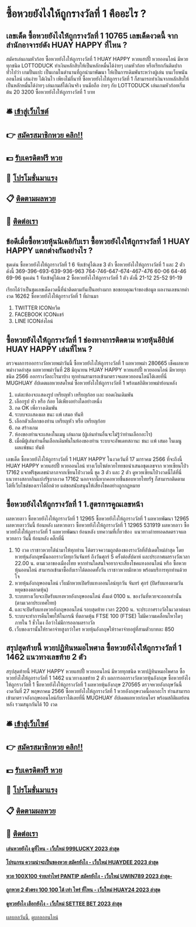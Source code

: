 # ซื้อหวยยังไงให้ถูกรางวัลที่ 1 คืออะไร ?
## เลขเด็ด ซื้อหวยยังไงให้ถูกรางวัลที่ 1 10765 เลขเด็ดงวดนี้ จาก สำนักอาจารย์ดัง HUAY HAPPY ที่ไหน ?
สมัครเล่นเกมหัวก้อย ซื้อหวยยังไงให้ถูกรางวัลที่ 1 HUAY HAPPY หวยแฮปปี้ หวยออนไลน์ มีหวยทุกชนิด LOTTODUCK ทำเงินหลักสิบให้เป็นหลักหมื่นได้ง่ายๆ
เกมหัวก้อย หรือเรียกกันติดปากทั่วไปว่า เกมปั่นแปะ เป็นเกมในตำนานที่ถูกนำมาพัฒนา ให้เป็นการเดิมพันระหว่างผู้เล่น บนเว็บพนันออนไลน์ เล่นง่าย ได้เงินไว เพียงไม่กี่นาที ซื้อหวยยังไงให้ถูกรางวัลที่ 1 ก็สามารถทำเงินจากหลักสิบให้เป็นหลักหมื่นได้ง่ายๆ เล่นเกมส์ได้เงินจริง บนมือถือ ง่ายๆ กับ LOTTODUCK เล่นเกมหัวก้อยเริ่มต้น 20 3200 ซื้อหวยยังไงให้ถูกรางวัลที่ 1 บาท

## 🛎 [เข้าสู่เว็บไซต์](https://bit.ly/3BG5bNw)
## 👉 [สมัครสมาชิกหวย คลิก!!](https://bit.ly/3BG5bNw)
## 💵 [รับเครดิตฟรี หวย](https://bit.ly/3C3mvgS)
## 👑 [โปรโมชั่นมาแรง](https://bit.ly/3C3mvgS)
## 📋 [ติดตามผลหวย](https://bit.ly/3C3mvgS)
## 📱 [ติดต่อเรา](https://bit.ly/3C3mvgS)

## ข้อดีเมื่อซื้อหวยหุ้นนิเคอิกับเรา ซื้อหวยยังไงให้ถูกรางวัลที่ 1 HUAY HAPPY แตกต่างกันอย่างไร ?
ชุดเด่น ซื้อหวยยังไงให้ถูกรางวัลที่ 1 6 จับเข้าคู่ได้เลข 3 ตัว ซื้อหวยยังไงให้ถูกรางวัลที่ 1 และ 2 ตัว ดังนี้
369-396-693-639-936-963
764-746-647-674-467-476
60-06
64-46
69-96
ชุดเด่น 1 จับเข้าคู่ได้เลข 2 ซื้อหวยยังไงให้ถูกรางวัลที่ 1 ตัว ดังนี้
21-12
25-52
91-19

เรียกได้ว่าเป็นชุดเลขเด็ดงวดนี้ที่น่าติดตามกันเป็นอย่างมาก
ขอขอบคุณเจ้าของข้อมูล
ผลงานเลขนายดำงวด 16262 ซื้อหวยยังไงให้ถูกรางวัลที่ 1 ที่ผ่านมา
1. TWITTER ICONทวีต
2. FACEBOOK ICONแชร์
3. LINE ICONส่งไลน์

## ซื้อหวยยังไงให้ถูกรางวัลที่ 1 ช่องทางการติดตาม หวยหุ้นอียิปต์ HUAY HAPPY เล่นที่ไหน ?
ตรวจผลการออกรางวัลหวยพม่าวันนี้ ซื้อหวยยังไงให้ถูกรางวัลที่ 1 ผลหวยพม่า 280665 เช็คผลหวยพม่างวดล่าสุด ผลหวยพม่าวันที่ 28 มิถุนายน HUAY HAPPY หวยแฮปปี้ หวยออนไลน์ มีหวยทุกชนิด 2566 ออกรางวัลอะไรมาบ้าง ทุกท่านสามารถเข้ามาตรวจผลหวยออนไลน์ได้เลยที่นี่ MUGHUAY อัปเดตผลหวยสดใหม่ ซื้อหวยยังไงให้ถูกรางวัลที่ 1 พร้อมสถิติหวยพม่าย้อนหลัง
1. เเต่ละห้องจะเเสดงรูป เหรียญหัว เหรียญก้อย เเละ ยอดเงินเดิมพัน
2. เลือกรูป หัว หรือ ก้อย ได้เพียงอย่างใดอย่างหนึ่ง
3. กด OK เพื่อวางเดิมพัน
4. ระบบจะเเสดงผล ชนะ เเพ้ เสมอ ทันที
5. เลือกตัวเลือกของท่าน เหรียญหัว หรือ เหรียญก้อย
6. กด สร้างเกม
7. ห้องของท่านจะเเสดงในเมนู เล่นเกม (ผู้เล่นท่านอื่นจะไม่รู้ว่าท่านเลือกอะไร)
8. เมื่อมีผู้เล่นท่านอื่นเลือกเดิมพันในห้องของท่าน ระบบจะอัพเดทสถานะ ชนะ เเพ้ เสมอ ในเมนู ผลเเพ้ชนะ ทันที

เลขเด็ด ซื้อหวยยังไงให้ถูกรางวัลที่ 1 HUAY HAPPY ในงวดวันที่ 17 มกราคม 2566 ที่จะถึงนี้ HUAY HAPPY หวยแฮปปี้ หวยออนไลน์ ทางเว็บไซต์หวยไทยขอนำเสนอชุดเลขจาก หวยเซียนโป๋ว 17162 แจกฟรีชุดเลขนำลาภจากเซียนโป๋วงวดนี้ ชุด 3 ตัว และ 2 ตัว ดูหวยเซียนโป๋วงวดนี้ได้ที่นี่ แนวทางสลากกินแบ่งรัฐบาลงวด 17162 นอกจากนี้หากคอหวยชื่นชอบหวยไทยรัฐ ก็สามารถติดตามได้ที่เว็บไซต์ของเราได้อีกด้วย แต่ขอสนับสนุนให้เสี่ยงโชคอย่างถูกกฎหมาย

## ซื้อหวยยังไงให้ถูกรางวัลที่ 1 1.สูตรการคูณเลขหน้า
ผลหวยลาว ซื้อหวยยังไงให้ถูกรางวัลที่ 1 12965 ซื้อหวยยังไงให้ถูกรางวัลที่ 1 ผลหวยพัฒนา 12965 ผลหวยลาววันนี้ ย้อนหลัง
ผลหวยลาว ซื้อหวยยังไงให้ถูกรางวัลที่ 1 12965 531919
 ผลหวยลาว ซื้อหวยยังไงให้ถูกรางวัลที่ 1 ผลหวยพัฒนา ย้อนหลัง 
บทความที่เกี่ยวข้อง
 แนวทางถ่ายทอดสดตรวจผล หวยลาว วันนี้ ย้อนหลัง คลิ๊กที่นี่  
1. 10 งวด เราชาวหวยได้นำมาให้ทุกท่าน ได้ตรวจความถูกต้องของรางวัลที่อัปเดตใหม่ล่าสุด โดยหวยหุ้นอังกฤษนั้นออกรางวัลทุกวันจันทร์ ถึงวันศุกร์ 5 ครั้งต่อสัปดาห์ และประกาศผลรางวัลเวลา 22.00 น. ตามเวลาของเมืองไทย หากท่านใดสนใจอยากจะเสี่ยงโชคแทงออนไลน์ หรือ ซื้อหวยหุ้นออนไลน์ สามารถเข้ามาซื้อกับเราได้ตลอดทั้งวัน เราชาวหวยมักหวย พร้อมบริการทุกท่านด้วยใจ
2. หวยหุ้นอังกฤษออนไลน์ เว็บมักหวยเปิดรับแทงออนไลน์ทุกวัน จันทร์ ศุกร์ (ปิดรับแทงตามวันหยุดของตลาดหุ้น)
3. ระบบทางเว็บจะเปิดรับแทงหวยอังกฤษออนไลน์ ตั้งแต่ 0100 น. ของวันที่หวยจะออกเท่านั้น (ตามเวลาประเทศไทย)
4. และจะปิดรับแทงหวยอังกฤษออนไลน์ รอบสุดท้าย เวลา 2200 น. จะประกาศรางวัลในเวลาต่อมา
5. ระบบจะทำการคืนโพยให้ในกรณี ที่ตลาดหุ้น FTSE 100 (FTSE) ไม่มีความเคลื่อนไหวใดๆ ภายใน 1 ชั่วโมง ถือว่าไม่มีการออกผลรางวัล
6. เว็บของเรานั้นให้ราคาจ่ายสูงกว่าใคร หวยหุ้นอังกฤษให้ราคาจ่ายอยู่ที่สามตัวบาทละ 850

## สรุปสุดท้ายนี้ หวยปฏิทินหมอไพศาล ซื้อหวยยังไงให้ถูกรางวัลที่ 1 1462 แนวทางเลขท้าย 2 ตัว
สรุปสุดท้ายนี้ HUAY HAPPY หวยแฮปปี้ หวยออนไลน์ มีหวยทุกชนิด หวยปฏิทินหมอไพศาล ซื้อหวยยังไงให้ถูกรางวัลที่ 1 1462 แนวทางเลขท้าย 2 ตัว ผลการออกรางวัลหวยหุ้นอังกฤษ ซื้อหวยยังไงให้ถูกรางวัลที่ 1 ซื้อหวยยังไงให้ถูกรางวัลที่ 1 ผลหวยหุ้นอังกฤษ 270565 ตรวจหวยอังกฤษวันนี้ งวดวันที่ 27 พฤษภาคม 2566 ซื้อหวยยังไงให้ถูกรางวัลที่ 1 หวยอังกฤษงวดนี้ออกอะไร ท่านสามารถเข้ามาตรวจอังกฤษออนไลน์กับเราได้เลยที่นี่ MUGHUAY อัปเดตผลหวยก่อนใคร พร้อมสถิติผลย้อนหลัง รวมสนุกกันได้ 10 งวด

## 🛎 [เข้าสู่เว็บไซต์](https://bit.ly/3BG5bNw)
## 👉 [สมัครสมาชิกหวย คลิก!!](https://bit.ly/3BG5bNw)
## 💵 [รับเครดิตฟรี หวย](https://bit.ly/3C3mvgS)
## 👑 [โปรโมชั่นมาแรง](https://bit.ly/3C3mvgS)
## 📋 [ติดตามผลหวย](https://bit.ly/3C3mvgS)
## 📱 [ติดต่อเรา](https://bit.ly/3C3mvgS)

#### [เล่นหวยยังไง ดูที่ไหน - เว็บใหม่ 999LUCKY 2023 ล่าสุด](https://atom.io/themes/เล่นหวยยังไง%20ดูที่ไหน%20-%20เว็บใหม่%20999lucky%202023%20ล่าสุด)
#### [โปรแกรม ความน่าจะเป็นของหวย สมัครยังไง - เว็บใหม่ HUAYDEE 2023 ล่าสุด](https://atom.io/themes/โปรแกรม%20ความน่าจะเป็นของหวย%20สมัครยังไง%20-%20เว็บใหม่%20huaydee%202023%20ล่าสุด)
#### [หวย 100X100 จ่ายเท่าไหร่ PANTIP สมัครยังไง - เว็บใหม่ UWIN789 2023 ล่าสุด-](https://atom.io/themes/หวย%20100x100%20จ่ายเท่าไหร่%20pantip%20สมัครยังไง%20-%20เว็บใหม่%20uwin789%202023%20ล่าสุด-)
#### [ถูกหวย 2 ตัวตรง 100 100 ได้ เท่า ไหร่ ที่ไหน - เว็บใหม่ HUAY24 2023 ล่าสุด](https://atom.io/themes/ถูกหวย%202%20ตัวตรง%20100%20100%20ได้%20เท่า%20ไหร่%20ที่ไหน%20-%20เว็บใหม่%20huay24%202023%20ล่าสุด)
#### [ดูหวยยังไง เลือกยังไง - เว็บใหม่ SETTEE BET 2023 ล่าสุด](https://atom.io/themes/ดูหวยยังไง%20เลือกยังไง%20-%20เว็บใหม่%20settee%20bet%202023%20ล่าสุด)

[ผลบอลวันนี้](https://siamsport.tv "ผลบอลวันนี้"), [ดูบอลออนไลน์](https://siamsport.tv/ดูบอลสด "ดูบอลออนไลน์")